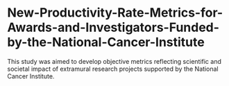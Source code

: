 # New-Productivity-Rate-Metrics-for-Awards-and-Investigators-Funded-by-the-National-Cancer-Institute
This study was aimed to develop objective metrics reflecting scientific and societal impact of extramural research projects supported by the National Cancer Institute. 
